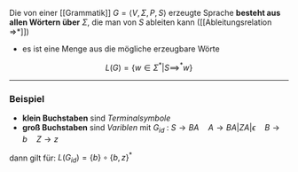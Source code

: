 Die von einer [[Grammatik]] $G= \langle V, \Sigma, P, S \rangle$ erzeugte Sprache **besteht aus allen Wörtern über** $\Sigma$, die man von $S$ ableiten kann ([[Ableitungsrelation =>*]])
- es ist eine Menge aus die mögliche erzeugbare Wörte

$$
L(G)=\{  w\in \Sigma^{*}| S\implies^{*}w \}
$$

---

### Beispiel 
- **klein Buchstaben** sind *Terminalsymbole*
- **groß Buchstaben** sind *Variblen*
mit $G_{id}$ :
$S\to BA \quad A \to BA|ZA|\epsilon \quad B\to b \quad Z\to z$

dann gilt für: $L(G_{id})=\{ b \} \circ \{ b,z \}^{*}$